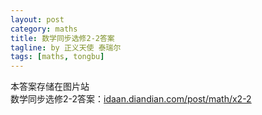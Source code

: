```yaml
---
layout: post
category: maths
title: 数学同步选修2-2答案
tagline: by 正义天使 泰瑞尔
tags: [maths, tongbu]
---
```

本答案存储在图片站  
数学同步选修2-2答案：[idaan.diandian.com/post/math/x2-2](http://idaan.diandian.com/post/math/x2-2)

